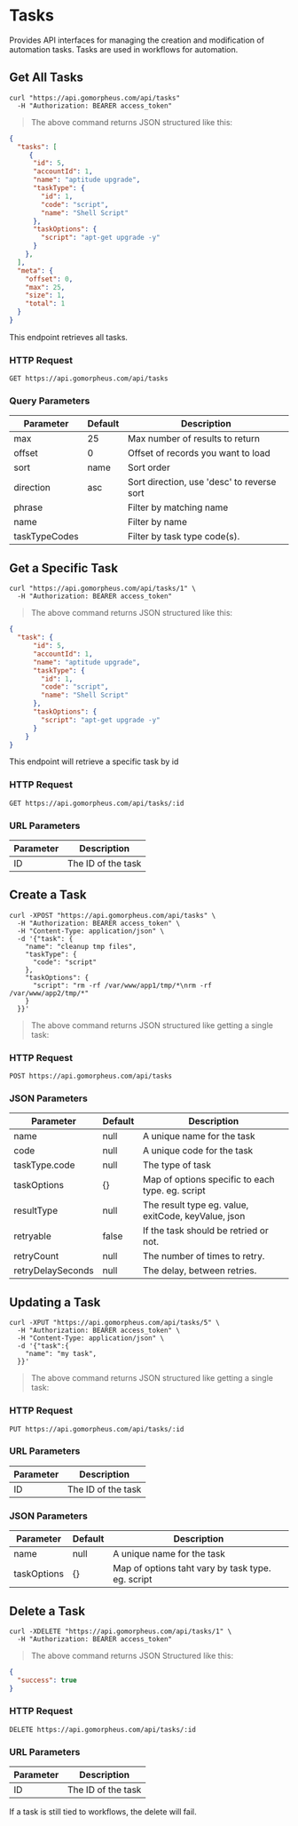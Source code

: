 # Tasks

Provides API interfaces for managing the creation and modification of automation tasks.  Tasks are used in workflows for automation.

## Get All Tasks

```shell
curl "https://api.gomorpheus.com/api/tasks"
  -H "Authorization: BEARER access_token"
```

> The above command returns JSON structured like this:

```json
{
  "tasks": [
     {
      "id": 5,
      "accountId": 1,
      "name": "aptitude upgrade",
      "taskType": {
        "id": 1,
        "code": "script",
        "name": "Shell Script"
      },
      "taskOptions": {
        "script": "apt-get upgrade -y"
      }
    },
  ],
  "meta": {
    "offset": 0,
    "max": 25,
    "size": 1,
    "total": 1
  }
}
```

This endpoint retrieves all tasks.

### HTTP Request

`GET https://api.gomorpheus.com/api/tasks`

### Query Parameters

Parameter | Default | Description
--------- | ------- | -----------
max | 25 | Max number of results to return
offset | 0 | Offset of records you want to load
sort | name | Sort order
direction | asc | Sort direction, use 'desc' to reverse sort
phrase |  | Filter by matching name
name |  | Filter by name
taskTypeCodes |  | Filter by task type code(s).

## Get a Specific Task

```shell
curl "https://api.gomorpheus.com/api/tasks/1" \
  -H "Authorization: BEARER access_token"
```

> The above command returns JSON structured like this:

```json
{
  "task": {
      "id": 5,
      "accountId": 1,
      "name": "aptitude upgrade",
      "taskType": {
        "id": 1,
        "code": "script",
        "name": "Shell Script"
      },
      "taskOptions": {
        "script": "apt-get upgrade -y"
      }
    }
}
```

This endpoint will retrieve a specific task by id

### HTTP Request

`GET https://api.gomorpheus.com/api/tasks/:id`

### URL Parameters

Parameter | Description
--------- | -----------
ID | The ID of the task

## Create a Task

```shell
curl -XPOST "https://api.gomorpheus.com/api/tasks" \
  -H "Authorization: BEARER access_token" \
  -H "Content-Type: application/json" \
  -d '{"task": {
    "name": "cleanup tmp files",
    "taskType": {
      "code": "script"
    },
    "taskOptions": {
      "script": "rm -rf /var/www/app1/tmp/*\nrm -rf /var/www/app2/tmp/*"
    }
  }}'
```

> The above command returns JSON structured like getting a single task:

### HTTP Request

`POST https://api.gomorpheus.com/api/tasks`

### JSON Parameters

Parameter | Default | Description
--------- | ------- | -----------
name      | null | A unique name for the task
code      | null | A unique code for the task
taskType.code      | null | The type of task
taskOptions | {} | Map of options specific to each type. eg. script
resultType      | null | The result type eg. value, exitCode, keyValue, json
retryable      | false | If the task should be retried or not.
retryCount      | null | The number of times to retry.
retryDelaySeconds      | null | The delay, between retries.


## Updating a Task

```shell
curl -XPUT "https://api.gomorpheus.com/api/tasks/5" \
  -H "Authorization: BEARER access_token" \
  -H "Content-Type: application/json" \
  -d '{"task":{
    "name": "my task",
  }}'
```

> The above command returns JSON structured like getting a single task:

### HTTP Request

`PUT https://api.gomorpheus.com/api/tasks/:id`

### URL Parameters

Parameter | Description
--------- | -----------
ID | The ID of the task

### JSON Parameters

Parameter | Default | Description
--------- | ------- | -----------
name      | null | A unique name for the task
taskOptions | {} | Map of options taht vary by task type. eg. script

## Delete a Task

```shell
curl -XDELETE "https://api.gomorpheus.com/api/tasks/1" \
  -H "Authorization: BEARER access_token"
```

> The above command returns JSON Structured like this:

```json
{
  "success": true
}
```

### HTTP Request

`DELETE https://api.gomorpheus.com/api/tasks/:id`

### URL Parameters

Parameter | Description
--------- | -----------
ID | The ID of the task

If a task is still tied to workflows, the delete will fail.
